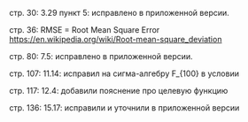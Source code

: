 стр. 30:
3.29 пункт 5: исправлено в приложенной версии.

стр. 36:
RMSE = Root Mean Square Error
https://en.wikipedia.org/wiki/Root-mean-square_deviation

стр. 80:
7.5: исправлено в приложенной версии.

стр. 107:
11.14: исправил на сигма-алгебру F_{100} в условии

стр. 117:
12.4: добавили пояснение про целевую функцию

стр. 136:
15.17: исправили и уточнили в приложенной версии



